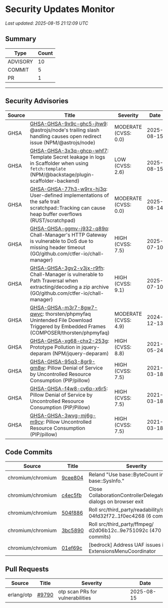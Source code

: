 # Security Updates Monitor

*Last updated: 2025-08-15 21:12:09 UTC*

## Summary
| Type | Count |
|------|-------|
| ADVISORY | 10 |
| COMMIT | 5 |
| PR | 1 |

---

## Security Advisories

| Source | Title | Severity | Date |
|--------|-------|----------|------|
| GHSA | [GHSA-GHSA-9x9c-ghc5-jhw9](https://github.com/advisories/GHSA-9x9c-ghc5-jhw9): @astrojs/node's trailing slash handling causes open redirect issue (NPM/@astrojs/node) | MODERATE (CVSS: 0.0) | 2025-08-15 |
| GHSA | [GHSA-GHSA-3x3q-ghcp-whf7](https://github.com/advisories/GHSA-3x3q-ghcp-whf7): Template Secret leakage in logs in Scaffolder when using `fetch:template` (NPM/@backstage/plugin-scaffolder-backend) | LOW (CVSS: 2.6) | 2025-08-15 |
| GHSA | [GHSA-GHSA-77h3-w9rx-hj3q](https://github.com/advisories/GHSA-77h3-w9rx-hj3q): User-defined implementations of the safe trait scratchpad::Tracking can cause heap buffer overflows (RUST/scratchpad) | MODERATE (CVSS: 0.0) | 2025-08-14 |
| GHSA | [GHSA-GHSA-ggmv-j932-q89q](https://github.com/advisories/GHSA-ggmv-j932-q89q): Chall-Manager's HTTP Gateway is vulnerable to DoS due to missing header timeout (GO/github.com/ctfer-io/chall-manager) | HIGH (CVSS: 7.5) | 2025-07-10 |
| GHSA | [GHSA-GHSA-3gv2-v3jx-r9fh](https://github.com/advisories/GHSA-3gv2-v3jx-r9fh): Chall-Manager is vulnerable to Path Traversal when extracting/decoding a zip archive (GO/github.com/ctfer-io/chall-manager) | HIGH (CVSS: 9.1) | 2025-07-10 |
| GHSA | [GHSA-GHSA-m3r7-8gw7-qwvc](https://github.com/advisories/GHSA-m3r7-8gw7-qwvc): thorsten/phpmyfaq Unintended File Download Triggered by Embedded Frames (COMPOSER/thorsten/phpmyfaq) | MODERATE (CVSS: 4.9) | 2024-12-13 |
| GHSA | [GHSA-GHSA-xg68-chx2-253g](https://github.com/advisories/GHSA-xg68-chx2-253g): Prototype Pollution in jquery-deparam (NPM/jquery-deparam) | HIGH (CVSS: 8.8) | 2021-05-24 |
| GHSA | [GHSA-GHSA-95q3-8gr9-gm8w](https://github.com/advisories/GHSA-95q3-8gr9-gm8w): Pillow Denial of Service by Uncontrolled Resource Consumption (PIP/pillow) | HIGH (CVSS: 7.5) | 2021-03-18 |
| GHSA | [GHSA-GHSA-f4w8-cv6p-x6r5](https://github.com/advisories/GHSA-f4w8-cv6p-x6r5): Pillow Denial of Service by Uncontrolled Resource Consumption (PIP/Pillow) | HIGH (CVSS: 7.5) | 2021-03-18 |
| GHSA | [GHSA-GHSA-3wvg-mj6g-m9cv](https://github.com/advisories/GHSA-3wvg-mj6g-m9cv): Pillow Uncontrolled Resource Consumption (PIP/pillow) | HIGH (CVSS: 7.5) | 2021-03-18 |

## Code Commits

| Source | Title | Severity | Date |
|--------|-------|----------|------|
| chromium/chromium | [9cee804](https://github.com/chromium/chromium/commit/9cee804e398ba5b88ea9abf8116e5708cfabce1b) | Reland "Use base::ByteCount in base::SysInfo." | 2025-08-15 |
| chromium/chromium | [c4ec5fb](https://github.com/chromium/chromium/commit/c4ec5fb6abaf159001b9d260d10140b09880bbe3) | Close CollaborationControllerDelegateDesktop dialogs on browser exit | 2025-08-15 |
| chromium/chromium | [504f886](https://github.com/chromium/chromium/commit/504f886b69dfcf169c02f089104c60ee376312c6) | Roll src/third_party/readability/src/ 04fd32f72..1f0ec4268 (6 commits) | 2025-08-15 |
| chromium/chromium | [3bc5890](https://github.com/chromium/chromium/commit/3bc5890e1fd9ba0e25038cf3b75c801dc7e98674) | Roll src/third_party/ffmpeg/ d2d06b12c..9e751092c (470 commits) | 2025-08-14 |
| chromium/chromium | [01ef69c](https://github.com/chromium/chromium/commit/01ef69c2f4a4f9c9415c4eea8786884eb199ff75) | [bedrock] Address UAF issues in ExtensionsMenuCoordinator | 2025-08-14 |

## Pull Requests

| Source | Title | Severity | Date |
|--------|-------|----------|------|
| erlang/otp | [#9790](https://github.com/erlang/otp/pull/9790) | otp scan PRs for vulnerabilities | 2025-08-15 |

